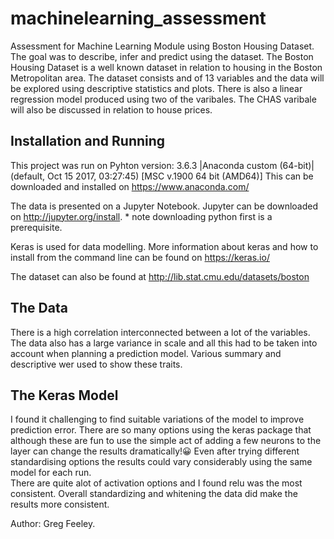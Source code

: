 # machinelearning_assessment
Assessment for Machine Learning Module using Boston Housing Dataset. The goal was to describe, infer and predict using the dataset. The Boston Housing Dataset is a well known dataset in relation to housing in the Boston Metropolitan area. The dataset consists and of 13 variables and the data will be explored using descriptive statistics and plots. There is also a linear regression model produced using two of the varibales. The CHAS varibale will also be discussed in relation to house prices.

## Installation and Running

This project was run on Pyhton version: 3.6.3 |Anaconda custom (64-bit)| (default, Oct 15 2017, 03:27:45) [MSC v.1900 64 bit (AMD64)]
This can be downloaded and installed on https://www.anaconda.com/<br>

The data is presented on a Jupyter Notebook.
Jupyter can be downloaded on http://jupyter.org/install. * note downloading python first is a prerequisite.<br>

Keras is used for data modelling.
More information about keras and how to install from the command line can be found on https://keras.io/

The dataset can also be found at http://lib.stat.cmu.edu/datasets/boston

## The Data

There is a high correlation interconnected between a lot of the variables. The data also has a large variance in scale and all this had to be taken into account when planning a prediction model. Various summary and descriptive wer used to show these traits.

## The Keras Model

I found it challenging to find suitable variations of the model to improve prediction error. There are so many options using the keras package that although these are fun to use the simple act of adding a few neurons to the layer can change the results dramatically!:grinning: Even after trying different standardising options the results could vary considerably using the same model for each run.<br> 
There are quite alot of activation options and I found relu was the most consistent. Overall standardizing and whitening the data did make the results more consistent.   

Author: Greg Feeley.
